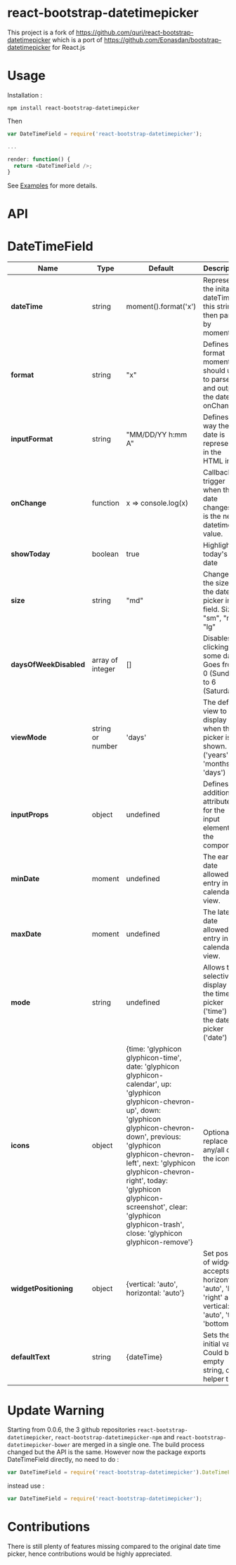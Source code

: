 react-bootstrap-datetimepicker
===============================

This project is a fork of https://github.com/quri/react-bootstrap-datetimepicker which is a port of https://github.com/Eonasdan/bootstrap-datetimepicker for React.js

Usage
===============================

Installation :
```
npm install react-bootstrap-datetimepicker
```

Then
```javascript
var DateTimeField = require('react-bootstrap-datetimepicker');

...

render: function() {
  return <DateTimeField />;
}
```
See [Examples](examples/) for more details.

API
===============================

DateTimeField
========

| Name         | Type    | Default | Description |
| ------------ | ------- | ------- | ----------- |
| **dateTime** | string  | moment().format('x') | Represents the inital dateTime, this string is then parsed by moment.js |
| **format**   | string  | "x"     | Defines the format moment.js should use to parse and output the date to onChange |
| **inputFormat** | string | "MM/DD/YY h:mm A" | Defines the way the date is represented in the HTML input |
| **onChange** | function | x => console.log(x) | Callback trigger when the date changes. `x` is the new datetime value. |
| **showToday** | boolean | true | Highlights today's date |
| **size** | string | "md" | Changes the size of the date picker input field. Sizes: "sm", "md", "lg" |
| **daysOfWeekDisabled** | array of integer | [] | Disables clicking on some days. Goes from 0 (Sunday) to 6 (Saturday). |
| **viewMode** | string or number | 'days' | The default view to display when the picker is shown. ('years', 'months', 'days') |
| **inputProps** | object | undefined | Defines additional attributes for the input element of the component. |
| **minDate** | moment | undefined | The earliest date allowed for entry in the calendar view. |
| **maxDate** | moment | undefined | The latest date allowed for entry in the calendar view. |
| **mode** | string | undefined | Allows to selectively display only the time picker ('time') or the date picker ('date') |
| **icons** | object| {time: 'glyphicon glyphicon-time', date: 'glyphicon glyphicon-calendar', up: 'glyphicon glyphicon-chevron-up', down: 'glyphicon glyphicon-chevron-down', previous: 'glyphicon glyphicon-chevron-left', next: 'glyphicon glyphicon-chevron-right', today: 'glyphicon glyphicon-screenshot', clear: 'glyphicon glyphicon-trash', close: 'glyphicon glyphicon-remove'} | Optionally replace any/all of the icons |
| **widgetPositioning** | object | {vertical: 'auto', horizontal: 'auto'} | Set position of widget, accepts horizontal: 'auto', 'left', 'right' and vertical: 'auto', 'top', 'bottom' |
| **defaultText** | string | {dateTime} | Sets the initial value. Could be an empty string, or helper text. |

Update Warning
===============================
Starting from 0.0.6, the 3 github repositories `react-bootstrap-datetimepicker`, `react-bootstrap-datetimepicker-npm` and `react-bootstrap-datetimepicker-bower` are merged in a single one. The build process changed but the API is the same.
However now the package exports DateTimeField directly, no need to do :
```javascript
var DateTimeField = require('react-bootstrap-datetimepicker').DateTimeField;
```
instead use :
```javascript
var DateTimeField = require('react-bootstrap-datetimepicker');
```

Contributions
===============================
There is still plenty of features missing compared to the original date time picker, hence contributions would be highly appreciated.
